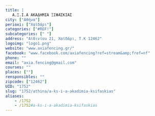 ```yaml
---
title: |
   Α.Ξ.Ι.Α ΑΚΑΔΗΜΙΑ ΞΙΦΑΣΚΙΑΣ
city: ["Αθήνα"]
perioxi: ["Χαϊδάρι"]
categories: ["#REF!"]
subcategories: [" "]
address: "Αϊδινίου 21, Χαϊδάρι, Τ.Κ 12462"
logoimg: "logo1.png"
website: "www.axiafencing.gr/"
facebook: "www.facebook.com/axiafencing?ref=stream&amp;fref=nf"
phone: ""
email: "axia.fencing@gmail.com"
courses: ""
places: [""]
rensponsibles: ""
zipcode: ["12462"]
UID: "1752"
slug: "1752/athina/a-ks-i-a-akadimia-ksifaskias"
aliases:
    - /1752
    - /1752#a-ks-i-a-akadimia-ksifaskias
---
```


